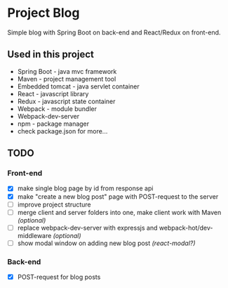 # Project Blog
Simple blog with Spring Boot on back-end and React/Redux on front-end.

Used in this project
-----
* Spring Boot - java mvc framework
* Maven - project management tool
* Embedded tomcat - java servlet container
* React - javascript library
* Redux - javascript state container
* Webpack - module bundler
* Webpack-dev-server
* npm - package manager
* check package.json for more...

TODO
-----

### Front-end
- [x] make single blog page by id from response api
- [x] make "create a new blog post" page with POST-request to the server
- [ ] improve project structure
- [ ] merge client and server folders into one, make client work with Maven *(optional)*
- [ ] replace webpack-dev-server with expressjs and webpack-hot/dev-middleware *(optional)*
- [ ] show modal window on adding new blog post *(react-modal?)*
### Back-end
- [x] POST-request for blog posts
